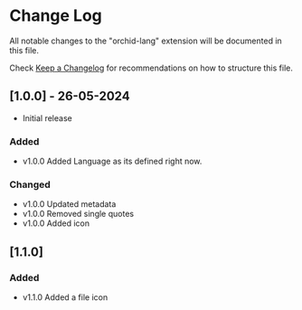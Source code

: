 # Change Log

All notable changes to the "orchid-lang" extension will be documented in this file.

Check [Keep a Changelog](http://keepachangelog.com/) for recommendations on how to structure this file.

## [1.0.0] - 26-05-2024

- Initial release

### Added

- v1.0.0 Added Language as its defined right now.

### Changed

- v1.0.0 Updated metadata
- v1.0.0 Removed single quotes
- v1.0.0 Added icon

## [1.1.0]

### Added

- v1.1.0 Added a file icon
